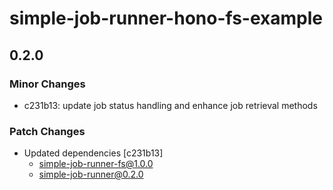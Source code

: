 # simple-job-runner-hono-fs-example

## 0.2.0

### Minor Changes

- c231b13: update job status handling and enhance job retrieval methods

### Patch Changes

- Updated dependencies [c231b13]
  - simple-job-runner-fs@1.0.0
  - simple-job-runner@0.2.0
